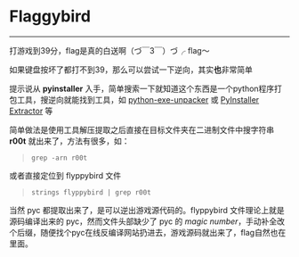 # Flaggybird

---

打游戏到39分，flag是真的白送啊（づ￣3￣）づ╭ flag～

如果键盘按坏了都打不到39，那么可以尝试一下逆向，其实**也**非常简单

提示说从 **pyinstaller** 入手，简单搜索一下就知道这个东西是一个python程序打包工具，搜逆向就能找到工具，如 [python-exe-unpacker](https://github.com/countercept/python-exe-unpacker) 或 [PyInstaller Extractor](https://github.com/extremecoders-re/pyinstxtractor) 等

简单做法是使用工具解压提取之后直接在目标文件夹在二进制文件中搜字符串 **r00t** 就出来了，方法有很多，如：

> `grep -arn r00t` 

或者直接定位到 flyppybird 文件

> `strings flyppybird | grep r00t`

当然 pyc 都提取出来了，是可以逆出游戏源代码的。flyppybird 文件理论上就是源码编译出来的 pyc，然而文件头部缺少了 pyc 的 *magic number*，手动补全改个后缀，随便找个pyc在线反编译网站扔进去，游戏源码就出来了，flag自然也在里面。